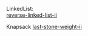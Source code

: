 
LinkedList:  
[reverse-linked-list-ii](https://leetcode.com/problems/reverse-linked-list-ii/description/)

Knapsack
[last-stone-weight-ii](https://leetcode.com/problems/last-stone-weight-ii/description/)
